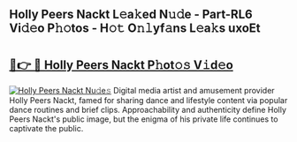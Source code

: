 ## Holly Peers Nackt L𝚎a𝚔ed N𝚞𝚍e - Part-RL6 Vi𝚍𝚎o P𝚑𝚘tos - H𝚘𝚝 O𝚗𝚕yf𝚊ns L𝚎a𝚔s uxoEt

# <h2><a href="http://kfbm07z.oniu.top/?m=Holly+Peers+Nackt">🔗👉 🔴 Holly Peers Nackt P𝚑ot𝚘𝚜 V𝚒d𝚎o</a></h2>

[![Holly Peers Nackt Nu𝚍e𝚜](https://i.imgur.com/0qMVB7G.gif)](http://kfbm07z.oniu.top/?m=Holly+Peers+Nackt)
Digital media artist and amusement provider Holly Peers Nackt, famed for sharing dance and lifestyle content via popular dance routines and brief clips. Approachability and authenticity define Holly Peers Nackt's public image, but the enigma of his private life continues to captivate the public.  
